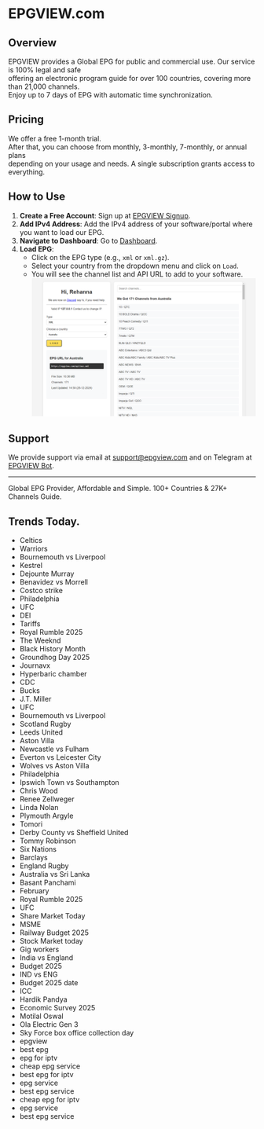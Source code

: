 # EPGVIEW.com



## Overview
EPGVIEW provides a Global EPG for public and commercial use. Our service is 100% legal and safe\
offering an electronic program guide for over 100 countries, covering more than 21,000 channels.\
Enjoy up to 7 days of EPG with automatic time synchronization.

## Pricing
We offer a free 1-month trial. \
After that, you can choose from monthly, 3-monthly, 7-monthly, or annual plans \
depending on your usage and needs. A single subscription grants access to everything.

## How to Use
1. **Create a Free Account**: Sign up at [EPGVIEW Signup](https://epgview.com/signup.php).
2. **Add IPv4 Address**: Add the IPv4 address of your software/portal where you want to load our EPG.
3. **Navigate to Dashboard**: Go to [Dashboard](https://epgview.com/dashboard.php).
4. **Load EPG**:
   - Click on the EPG type (e.g., `xml` or `xml.gz`).
   - Select your country from the dropdown menu and click on `Load`.
   - You will see the channel list and API URL to add to your software.
![EPGVIEW](img/dashboard.png)
## Support
We provide support via email at [support@epgview.com](mailto:support@epgview.com) and on Telegram at [EPGVIEW Bot](https://t.me/epgview_bot).

---

Global EPG Provider, Affordable and Simple. 100+ Countries & 27K+ Channels Guide.

## Trends Today.

- Celtics
- Warriors
- Bournemouth vs Liverpool
- Kestrel
- Dejounte Murray
- Benavidez vs Morrell
- Costco strike
- Philadelphia
- UFC
- DEI
- Tariffs
- Royal Rumble 2025
- The Weeknd
- Black History Month
- Groundhog Day 2025
- Journavx
- Hyperbaric chamber
- CDC
- Bucks
- J.T. Miller
- UFC
- Bournemouth vs Liverpool
- Scotland Rugby
- Leeds United
- Aston Villa
- Newcastle vs Fulham
- Everton vs Leicester City
- Wolves vs Aston Villa
- Philadelphia
- Ipswich Town vs Southampton
- Chris Wood
- Renee Zellweger
- Linda Nolan
- Plymouth Argyle
- Tomori
- Derby County vs Sheffield United
- Tommy Robinson
- Six Nations
- Barclays
- England Rugby
- Australia vs Sri Lanka
- Basant Panchami
- February
- Royal Rumble 2025
- UFC
- Share Market Today
- MSME
- Railway Budget 2025
- Stock Market today
- Gig workers
- India vs England
- Budget 2025
- IND vs ENG
- Budget 2025 date
- ICC
- Hardik Pandya
- Economic Survey 2025
- Motilal Oswal
- Ola Electric Gen 3
- Sky Force box office collection day
- epgview
- best epg
- epg for iptv
- cheap epg service
- best epg for iptv
- epg service
- best epg service
- cheap epg for iptv
- epg service
- best epg service
